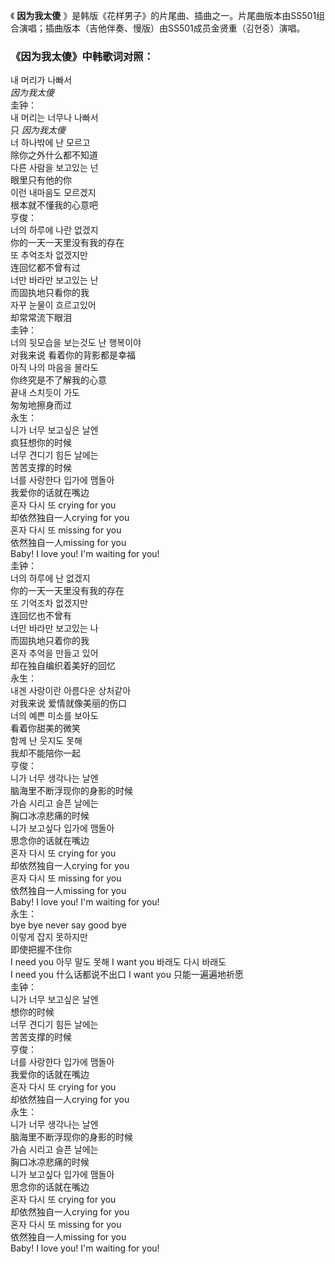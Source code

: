 

《 **因为我太傻**
》是韩版《花样男子》的片尾曲、插曲之一。片尾曲版本由SS501组合演唱；插曲版本（吉他伴奏、慢版）由SS501成员金贤重（김현중）演唱。

### 《因为我太傻》中韩歌词对照：

내 머리가 나빠서  
_因为我太傻_  
圭钟：  
내 머리는 너무나 나빠서  
只 _因为我太傻_  
너 하나밖에 난 모르고  
除你之外什么都不知道  
다른 사람을 보고있는 넌  
眼里只有他的你  
이런 내마음도 모르겠지  
根本就不懂我的心意吧  
亨俊：  
너의 하루에 나란 없겠지  
你的一天一天里没有我的存在  
또 추억조차 없겠지만  
连回忆都不曾有过  
너만 바라만 보고있는 난  
而固执地只看你的我  
자꾸 눈물이 흐르고있어  
却常常流下眼泪  
圭钟：  
너의 뒷모습을 보는것도 난 행복이야  
对我来说 看着你的背影都是幸福  
아직 나의 마음을 몰라도  
你终究是不了解我的心意  
끝내 스치듯이 가도  
匆匆地擦身而过  
永生：  
니가 너무 보고싶은 날엔  
疯狂想你的时候  
너무 견디기 힘든 날에는  
苦苦支撑的时候  
너를 사랑한다 입가에 맴돌아  
我爱你的话就在嘴边  
혼자 다시 또 crying for you  
却依然独自一人crying for you  
혼자 다시 또 missing for you  
依然独自一人missing for you  
Baby! I love you! I'm waiting for you!  
圭钟：  
너의 하루에 난 없겠지  
你的一天一天里没有我的存在  
또 기억조차 없겠지만  
连回忆也不曾有  
너만 바라만 보고있는 나  
而固执地只着你的我  
혼자 추억을 만들고 있어  
却在独自编织着美好的回忆  
永生：  
내겐 사랑이란 아름다운 상처같아  
对我来说 爱情就像美丽的伤口  
너의 예쁜 미소를 보아도  
看着你甜美的微笑  
함께 난 웃지도 못해  
我却不能陪你一起  
亨俊：  
니가 너무 생각나는 날엔  
脑海里不断浮现你的身影的时候  
가슴 시리고 슬픈 날에는  
胸口冰凉悲痛的时候  
니가 보고싶다 입가에 맴돌아  
思念你的话就在嘴边  
혼자 다시 또 crying for you  
却依然独自一人crying for you  
혼자 다시 또 missing for you  
依然独自一人missing for you  
Baby! I love you! I'm waiting for you!  
永生：  
bye bye never say good bye  
이렇게 잡지 못하지만  
即使把握不住你  
I need you 아무 말도 못해 I want you 바래도 다시 바래도  
I need you 什么话都说不出口 I want you 只能一遍遍地祈愿  
圭钟：  
니가 너무 보고싶은 날엔  
想你的时候  
너무 견디기 힘든 날에는  
苦苦支撑的时候  
亨俊：  
너를 사랑한다 입가에 맴돌아  
我爱你的话就在嘴边  
혼자 다시 또 crying for you  
却依然独自一人crying for you  
永生：  
니가 너무 생각나는 날엔  
脑海里不断浮现你的身影的时候  
가슴 시리고 슬픈 날에는  
胸口冰凉悲痛的时候  
니가 보고싶다 입가에 맴돌아  
思念你的话就在嘴边  
혼자 다시 또 crying for you  
却依然独自一人crying for you  
혼자 다시 또 missing for you  
依然独自一人missing for you  
Baby! I love you! I'm waiting for you!

